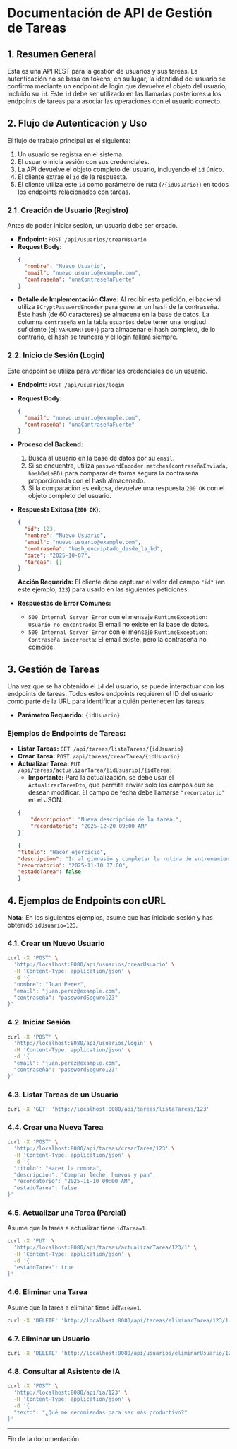# Documentación de API de Gestión de Tareas

## 1. Resumen General

Esta es una API REST para la gestión de usuarios y sus tareas. La autenticación no se basa en tokens; en su lugar, la identidad del usuario se confirma mediante un endpoint de login que devuelve el objeto del usuario, incluido su `id`. Este `id` debe ser utilizado en las llamadas posteriores a los endpoints de tareas para asociar las operaciones con el usuario correcto.

## 2. Flujo de Autenticación y Uso

El flujo de trabajo principal es el siguiente:
1.  Un usuario se registra en el sistema.
2.  El usuario inicia sesión con sus credenciales.
3.  La API devuelve el objeto completo del usuario, incluyendo el `id` único.
4.  El cliente extrae el `id` de la respuesta.
5.  El cliente utiliza este `id` como parámetro de ruta (`/{idUsuario}`) en todos los endpoints relacionados con tareas.

### 2.1. Creación de Usuario (Registro)

Antes de poder iniciar sesión, un usuario debe ser creado.

- **Endpoint:** `POST /api/usuarios/crearUsuario`
- **Request Body:**
  ```json
  {
    "nombre": "Nuevo Usuario",
    "email": "nuevo.usuario@example.com",
    "contraseña": "unaContraseñaFuerte"
  }
  
  ```
- **Detalle de Implementación Clave:** Al recibir esta petición, el backend utiliza `BCryptPasswordEncoder` para generar un hash de la contraseña. Este hash (de 60 caracteres) se almacena en la base de datos. La columna `contraseña` en la tabla `usuarios` debe tener una longitud suficiente (ej: `VARCHAR(100)`) para almacenar el hash completo, de lo contrario, el hash se truncará y el login fallará siempre.

### 2.2. Inicio de Sesión (Login)

Este endpoint se utiliza para verificar las credenciales de un usuario.

- **Endpoint:** `POST /api/usuarios/login`
- **Request Body:**
  ```json
  {
    "email": "nuevo.usuario@example.com",
    "contraseña": "unaContraseñaFuerte"
  }
  ```
- **Proceso del Backend:**
  1.  Busca al usuario en la base de datos por su `email`.
  2.  Si se encuentra, utiliza `passwordEncoder.matches(contraseñaEnviada, hashDeLaBD)` para comparar de forma segura la contraseña proporcionada con el hash almacenado.
  3.  Si la comparación es exitosa, devuelve una respuesta `200 OK` con el objeto completo del usuario.

- **Respuesta Exitosa (`200 OK`):**
  ```json
  {
    "id": 123,
    "nombre": "Nuevo Usuario",
    "email": "nuevo.usuario@example.com",
    "contraseña": "hash_encriptado_desde_la_bd",
    "date": "2025-10-07",
    "tareas": []
  }
  ```
  **Acción Requerida:** El cliente debe capturar el valor del campo `"id"` (en este ejemplo, `123`) para usarlo en las siguientes peticiones.

- **Respuestas de Error Comunes:**
  - `500 Internal Server Error` con el mensaje `RuntimeException: Usuario no encontrado`: El email no existe en la base de datos.
  - `500 Internal Server Error` con el mensaje `RuntimeException: Contraseña incorrecta`: El email existe, pero la contraseña no coincide.

## 3. Gestión de Tareas

Una vez que se ha obtenido el `id` del usuario, se puede interactuar con los endpoints de tareas. Todos estos endpoints requieren el ID del usuario como parte de la URL para identificar a quién pertenecen las tareas.

- **Parámetro Requerido:** `{idUsuario}`

### Ejemplos de Endpoints de Tareas:

- **Listar Tareas:** `GET /api/tareas/listaTareas/{idUsuario}`
- **Crear Tarea:** `POST /api/tareas/crearTarea/{idUsuario}`
- **Actualizar Tarea:** `PUT /api/tareas/actualizarTarea/{idUsuario}/{idTarea}`
  - **Importante:** Para la actualización, se debe usar el `ActualizarTareaDto`, que permite enviar solo los campos que se desean modificar. El campo de fecha debe llamarse `"recordatorio"` en el JSON.
  ```json
  {
      "descripcion": "Nueva descripción de la tarea.",
      "recordatorio": "2025-12-20 09:00 AM"
  }
  
  {
  "titulo": "Hacer ejercicio",
  "descripcion": "Ir al gimnasio y completar la rutina de entrenamiento",
  "recordatorio": "2025-11-10 07:00",
  "estadoTarea": false
  }
  ```

## 4. Ejemplos de Endpoints con cURL

**Nota:** En los siguientes ejemplos, asume que has iniciado sesión y has obtenido `idUsuario=123`.

### 4.1. Crear un Nuevo Usuario

```bash
curl -X 'POST' \
  'http://localhost:8080/api/usuarios/crearUsuario' \
  -H 'Content-Type: application/json' \
  -d '{
  "nombre": "Juan Perez",
  "email": "juan.perez@example.com",
  "contraseña": "passwordSeguro123"
}'
```

### 4.2. Iniciar Sesión

```bash
curl -X 'POST' \
  'http://localhost:8080/api/usuarios/login' \
  -H 'Content-Type: application/json' \
  -d '{
  "email": "juan.perez@example.com",
  "contraseña": "passwordSeguro123"
}'
```

### 4.3. Listar Tareas de un Usuario

```bash
curl -X 'GET' 'http://localhost:8080/api/tareas/listaTareas/123'
```

### 4.4. Crear una Nueva Tarea

```bash
curl -X 'POST' \
  'http://localhost:8080/api/tareas/crearTarea/123' \
  -H 'Content-Type: application/json' \
  -d '{
  "titulo": "Hacer la compra",
  "descripcion": "Comprar leche, huevos y pan",
  "recordatorio": "2025-11-10 09:00 AM",
  "estadoTarea": false
}'
```

### 4.5. Actualizar una Tarea (Parcial)

Asume que la tarea a actualizar tiene `idTarea=1`.

```bash
curl -X 'PUT' \
  'http://localhost:8080/api/tareas/actualizarTarea/123/1' \
  -H 'Content-Type: application/json' \
  -d '{
  "estadoTarea": true
}'
```

### 4.6. Eliminar una Tarea

Asume que la tarea a eliminar tiene `idTarea=1`.

```bash
curl -X 'DELETE' 'http://localhost:8080/api/tareas/eliminarTarea/123/1'
```

### 4.7. Eliminar un Usuario

```bash
curl -X 'DELETE' 'http://localhost:8080/api/usuarios/eliminarUsuario/123'
```

### 4.8. Consultar al Asistente de IA

```bash
curl -X 'POST' \
  'http://localhost:8080/api/ia/123' \
  -H 'Content-Type: application/json' \
  -d '{
  "texto": "¿Qué me recomiendas para ser más productivo?"
}'
```

---
Fin de la documentación.
